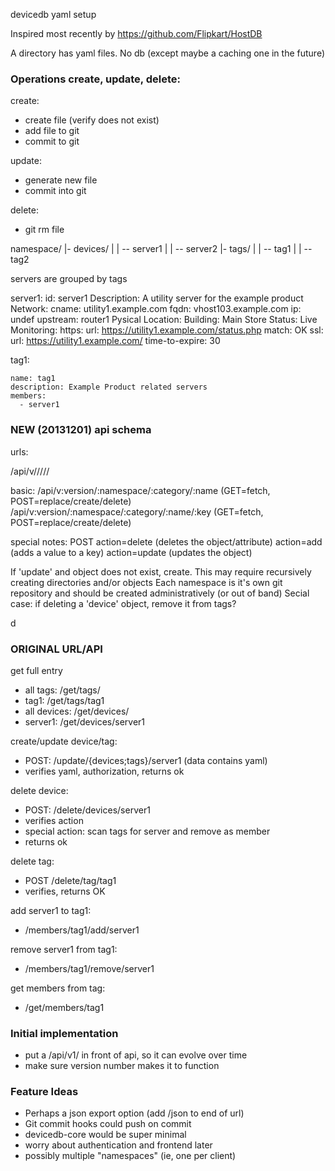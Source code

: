 devicedb yaml setup

Inspired most recently by https://github.com/Flipkart/HostDB

A directory has yaml files. No db (except maybe a caching one in the future)

### Operations create, update, delete:

create:

  - create file (verify does not exist)
  - add file to git
  - commit to git

update:

  - generate new file
  - commit into git

delete:

  - git rm file


namespace/
|- devices/
|   | -- server1
|   | -- server2
|- tags/
|   | -- tag1
|   | -- tag2


servers are grouped by tags

server1:
    id: server1
    Description: A utility server for the example product
    Network:
      cname: utility1.example.com
      fqdn: vhost103.example.com
      ip: undef
      upstream: router1
    Pysical Location:
      Building: Main Store
    Status: Live
    Monitoring:
      https:
        url: https://utility1.example.com/status.php
        match: OK
      ssl:
        url: https://utility1.example.com/
        time-to-expire: 30

tag1:

    name: tag1
    description: Example Product related servers
    members:
      - server1


### NEW (20131201) api schema

urls:

 /api/v<version>/<namespace>/<category>/<name>/<attribute>/<value>

basic:
 /api/v:version/:namespace/:category/:name   (GET=fetch, POST=replace/create/delete)
 /api/v:version/:namespace/:category/:name/:key (GET=fetch, POST=replace/create/delete)

special notes:
  POST
    action=delete (deletes the object/attribute)
    action=add (adds a value to a key)
    action=update (updates the object)

  If 'update' and object does not exist, create. This may require recursively creating directories and/or objects
  Each namespace is it's own git repository and should be created administratively (or out of band)
  Secial case: if deleting a 'device' object, remove it from tags?


d
### ORIGINAL URL/API

get full entry

  - all tags: /get/tags/
  - tag1: /get/tags/tag1
  - all devices: /get/devices/
  - server1: /get/devices/server1

create/update device/tag:
  - POST: /update/{devices;tags}/server1  (data contains yaml)
  - verifies yaml, authorization, returns ok

delete device:
  - POST: /delete/devices/server1
  - verifies action
  - special action: scan tags for server and remove as member
  - returns ok

delete tag:
  - POST /delete/tag/tag1
  - verifies, returns OK

add server1 to tag1:
  - /members/tag1/add/server1

remove server1 from tag1:
  - /members/tag1/remove/server1

get members from tag:
  - /get/members/tag1


### Initial implementation

 - put a /api/v1/ in front of api, so it can evolve over time
 - make sure version number makes it to function

### Feature Ideas

 - Perhaps a json export option (add /json to end of url)
 - Git commit hooks could push on commit
 - devicedb-core would be super minimal
 - worry about authentication and frontend later
 - possibly multiple "namespaces" (ie, one per client)

